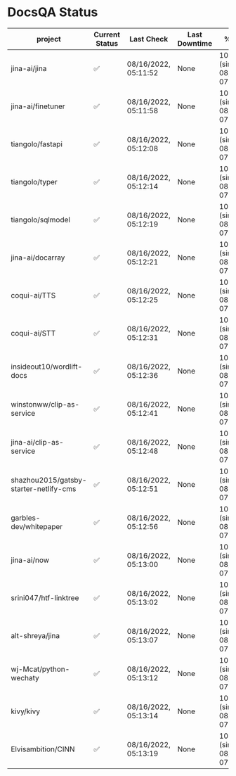 # DocsQA Status

|               project                |Current Status|     Last Check     |Last Downtime|              % Uptime              |
|--------------------------------------|--------------|--------------------|-------------|------------------------------------|
|jina-ai/jina                          |✅            |08/16/2022, 05:11:52|None         |100.000 (since 08/15/2022, 07:09:42)|
|jina-ai/finetuner                     |✅            |08/16/2022, 05:11:58|None         |100.000 (since 08/15/2022, 07:09:42)|
|tiangolo/fastapi                      |✅            |08/16/2022, 05:12:08|None         |100.000 (since 08/15/2022, 07:09:42)|
|tiangolo/typer                        |✅            |08/16/2022, 05:12:14|None         |100.000 (since 08/15/2022, 07:09:42)|
|tiangolo/sqlmodel                     |✅            |08/16/2022, 05:12:19|None         |100.000 (since 08/15/2022, 07:09:42)|
|jina-ai/docarray                      |✅            |08/16/2022, 05:12:21|None         |100.000 (since 08/15/2022, 07:09:42)|
|coqui-ai/TTS                          |✅            |08/16/2022, 05:12:25|None         |100.000 (since 08/15/2022, 07:09:42)|
|coqui-ai/STT                          |✅            |08/16/2022, 05:12:31|None         |100.000 (since 08/15/2022, 07:09:42)|
|insideout10/wordlift-docs             |✅            |08/16/2022, 05:12:36|None         |100.000 (since 08/15/2022, 07:09:42)|
|winstonww/clip-as-service             |✅            |08/16/2022, 05:12:41|None         |100.000 (since 08/15/2022, 07:09:42)|
|jina-ai/clip-as-service               |✅            |08/16/2022, 05:12:48|None         |100.000 (since 08/15/2022, 07:09:42)|
|shazhou2015/gatsby-starter-netlify-cms|✅            |08/16/2022, 05:12:51|None         |100.000 (since 08/15/2022, 07:09:42)|
|garbles-dev/whitepaper                |✅            |08/16/2022, 05:12:56|None         |100.000 (since 08/15/2022, 07:09:42)|
|jina-ai/now                           |✅            |08/16/2022, 05:13:00|None         |100.000 (since 08/15/2022, 07:09:42)|
|srini047/htf-linktree                 |✅            |08/16/2022, 05:13:02|None         |100.000 (since 08/15/2022, 07:09:42)|
|alt-shreya/jina                       |✅            |08/16/2022, 05:13:07|None         |100.000 (since 08/15/2022, 07:09:42)|
|wj-Mcat/python-wechaty                |✅            |08/16/2022, 05:13:12|None         |100.000 (since 08/15/2022, 07:09:42)|
|kivy/kivy                             |✅            |08/16/2022, 05:13:14|None         |100.000 (since 08/15/2022, 07:09:42)|
|Elvisambition/CINN                    |✅            |08/16/2022, 05:13:19|None         |100.000 (since 08/15/2022, 07:09:42)|
